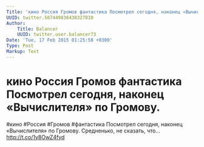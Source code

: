 ```yaml
---
Title: 'кино Россия Громов фантастика Посмотрел сегодня, наконец «Вычислителя» по Громову.'
UUID: twitter.567449836430327810
Author:
    Title: Balancer
    UUID: twitter.user.balancer73
Date: 'Tue, 17 Feb 2015 01:25:58 +0300'
Type: Post
Markup: Text
---
```


# кино Россия Громов фантастика Посмотрел сегодня, наконец «Вычислителя» по Громову.

#кино #Россия #Громов #фантастика Посмотрел сегодня, наконец
«Вычислителя» по Громову. Средненько, не сказать, что…
http://t.co/1y8OwZ4fyd